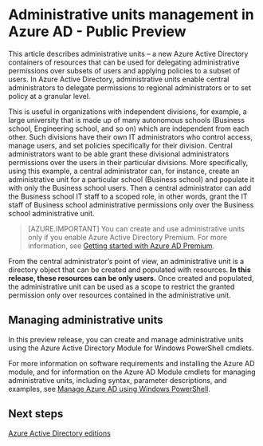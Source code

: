 <properties
   pageTitle="Administrative units management in Azure Active Directory"
   description="Using administrative units for more granular delegation of permissions in Azure Active Directory"
   services="active-directory"
   documentationCenter=""
   authors="curtand"
   manager="msStevenPo"
   editor=""/>

<tags
   ms.service="active-directory"
   ms.devlang="na"
   ms.topic="article"
   ms.tgt_pltfrm="na"
   ms.workload="identity"
   ms.date="09/16/2015"
   ms.author="curtand"/>

# Administrative units management in Azure AD - Public Preview

This article describes administrative units – a new Azure Active Directory containers of resources that can be used for delegating administrative permissions over subsets of users and applying policies to a subset of users. In Azure Active Directory, administrative units enable central administrators to delegate permissions to regional administrators or to set policy at a granular level.

This is useful in organizations with independent divisions, for example, a large university that is made up of many autonomous schools (Business school, Engineering school, and so on) which are independent from each other. Such divisions have their own IT administrators who control access, manage users, and set policies specifically for their division. Central administrators want to be able grant these divisional administrators permissions over the users in their particular divisions. More specifically, using this example, a central administrator can, for instance, create an administrative unit for a particular school (Business school) and populate it with only the Business school users. Then a central administrator can add the Business school IT staff to a scoped role, in other words, grant the IT staff of Business school administrative permissions only over the Business school administrative unit.

> [AZURE.IMPORTANT]
> You can create and use administrative units only if you enable Azure Active Directory Premium. For more information, see [Getting started with Azure AD Premium](active-directory-get-started-premium.md).

From the central administrator’s point of view, an administrative unit is a directory object that can be created and populated with resources. **In this release, these resources can be only users.** Once created and populated, the administrative unit can be used as a scope to restrict the granted permission only over resources contained in the administrative unit.

## Managing administrative units

In this preview release, you can create and manage administrative units using the Azure Active Directory Module for Windows PowerShell cmdlets.

For more information on software requirements and installing the Azure AD module, and for information on the Azure AD Module cmdlets for managing administrative units, including syntax, parameter descriptions, and examples, see [Manage Azure AD using Windows PowerShell](https://msdn.microsoft.com/library/azure/jj151815.aspx).


## Next steps
[Azure Active Directory editions](active-directory-editions.md)
